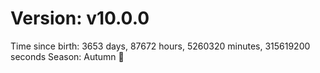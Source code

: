 # Version: v10.0.0
Time since birth: 3653 days, 87672 hours, 5260320 minutes, 315619200 seconds
Season: Autumn 🍁
